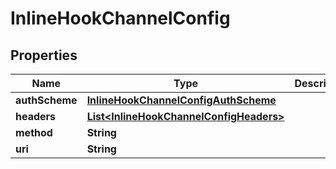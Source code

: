 

# InlineHookChannelConfig


## Properties

| Name | Type | Description | Notes |
|------------ | ------------- | ------------- | -------------|
|**authScheme** | [**InlineHookChannelConfigAuthScheme**](InlineHookChannelConfigAuthScheme.md) |  |  [optional] |
|**headers** | [**List&lt;InlineHookChannelConfigHeaders&gt;**](InlineHookChannelConfigHeaders.md) |  |  [optional] |
|**method** | **String** |  |  [optional] |
|**uri** | **String** |  |  [optional] |



